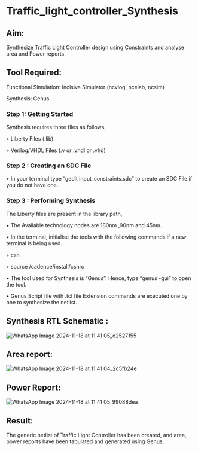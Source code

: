 # Traffic_light_controller_Synthesis

## Aim:

Synthesize Traffic Light Controller design using Constraints and analyse area and Power reports.

## Tool Required:

Functional Simulation: Incisive Simulator (ncvlog, ncelab, ncsim)

Synthesis: Genus

### Step 1: Getting Started

Synthesis requires three files as follows,

◦ Liberty Files (.lib)

◦ Verilog/VHDL Files (.v or .vhdl or .vhd)

### Step 2 : Creating an SDC File

•	In your terminal type “gedit input_constraints.sdc” to create an SDC File if you do not have one.

### Step 3 : Performing Synthesis

The Liberty files are present in the library path,

• The Available technology nodes are 180nm ,90nm and 45nm.

• In the terminal, initialise the tools with the following commands if a new terminal is being used.

◦ csh

◦ source /cadence/install/cshrc

• The tool used for Synthesis is “Genus”. Hence, type “genus -gui” to open the tool.

• Genus Script file with .tcl file Extension commands are executed one by one to synthesize the netlist.

## Synthesis RTL Schematic :
![WhatsApp Image 2024-11-18 at 11 41 05_d2527155](https://github.com/user-attachments/assets/e5ec51a2-a446-42c0-a0bf-8efea3b4a90e)


## Area report:
![WhatsApp Image 2024-11-18 at 11 41 04_2c5fb24e](https://github.com/user-attachments/assets/9bb1eef8-7fbf-4cd5-9fb0-e4c95052015b)

## Power Report:
![WhatsApp Image 2024-11-18 at 11 41 05_99088dea](https://github.com/user-attachments/assets/495ede75-2a11-4723-8787-10037fbfa6f3)

## Result:

The generic netlist of Traffic Light Controller has been created, and area, power reports have been tabulated and generated using Genus.
